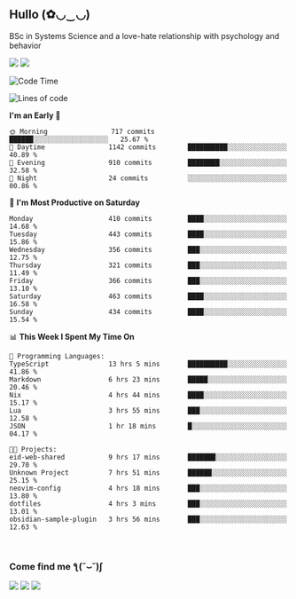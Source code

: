 <h2>Hullo (✿◡‿◡)</h2>

BSc in Systems Science and a love-hate relationship with psychology and behavior

<img src="https://github-readme-activity-graph.vercel.app/graph?username=hedonicadapter&theme=high-contrast"/>
<img src="https://github-readme-stats-git-masterrstaa-rickstaa.vercel.app/api?username=hedonicadapter&theme=highcontrast"/>

<!--START_SECTION:waka-->
![Code Time](http://img.shields.io/badge/Code%20Time-1%2C899%20hrs%2038%20mins-blue)

![Lines of code](https://img.shields.io/badge/From%20Hello%20World%20I%27ve%20Written-6.5%20million%20lines%20of%20code-blue)

**I'm an Early 🐤** 

```text
🌞 Morning                717 commits         ██████░░░░░░░░░░░░░░░░░░░   25.67 % 
🌆 Daytime                1142 commits        ██████████░░░░░░░░░░░░░░░   40.89 % 
🌃 Evening                910 commits         ████████░░░░░░░░░░░░░░░░░   32.58 % 
🌙 Night                  24 commits          ░░░░░░░░░░░░░░░░░░░░░░░░░   00.86 % 
```
📅 **I'm Most Productive on Saturday** 

```text
Monday                   410 commits         ████░░░░░░░░░░░░░░░░░░░░░   14.68 % 
Tuesday                  443 commits         ████░░░░░░░░░░░░░░░░░░░░░   15.86 % 
Wednesday                356 commits         ███░░░░░░░░░░░░░░░░░░░░░░   12.75 % 
Thursday                 321 commits         ███░░░░░░░░░░░░░░░░░░░░░░   11.49 % 
Friday                   366 commits         ███░░░░░░░░░░░░░░░░░░░░░░   13.10 % 
Saturday                 463 commits         ████░░░░░░░░░░░░░░░░░░░░░   16.58 % 
Sunday                   434 commits         ████░░░░░░░░░░░░░░░░░░░░░   15.54 % 
```


📊 **This Week I Spent My Time On** 

```text
💬 Programming Languages: 
TypeScript               13 hrs 5 mins       ██████████░░░░░░░░░░░░░░░   41.86 % 
Markdown                 6 hrs 23 mins       █████░░░░░░░░░░░░░░░░░░░░   20.46 % 
Nix                      4 hrs 44 mins       ████░░░░░░░░░░░░░░░░░░░░░   15.17 % 
Lua                      3 hrs 55 mins       ███░░░░░░░░░░░░░░░░░░░░░░   12.58 % 
JSON                     1 hr 18 mins        █░░░░░░░░░░░░░░░░░░░░░░░░   04.17 % 

🐱‍💻 Projects: 
eid-web-shared           9 hrs 17 mins       ███████░░░░░░░░░░░░░░░░░░   29.70 % 
Unknown Project          7 hrs 51 mins       ██████░░░░░░░░░░░░░░░░░░░   25.15 % 
neovim-config            4 hrs 18 mins       ███░░░░░░░░░░░░░░░░░░░░░░   13.80 % 
dotfiles                 4 hrs 3 mins        ███░░░░░░░░░░░░░░░░░░░░░░   13.01 % 
obsidian-sample-plugin   3 hrs 56 mins       ███░░░░░░░░░░░░░░░░░░░░░░   12.63 % 
```


<!--END_SECTION:waka-->

<br/>
<h3>Come find me ƪ(˘⌣˘)ʃ </h3>

<a href="https://hedonicadapter.com/"><img src="https://img.shields.io/badge/-Portfolio-3423A6?style=flat-square&logo=Google-Chrome&logoColor=white"/></a>
<a href="www.linkedin.com/in/sam-herman"><img src="https://img.shields.io/badge/-Sam%20Herman-0077B5?style=flat-square&logo=Linkedin&logoColor=white"/></a>
<a href="mailto:mailservice.samherman@gmail.com"><img src="https://img.shields.io/badge/-mailservice.samherman@gmail.com-D14836?style=flat-square&logo=Gmail&logoColor=white"/></a>

<!--
**cdthomp1/cdthomp1** is a ✨ _special_ ✨ repository because its `README.md` (this file) appears on your GitHub profile.


----
Credit: [cdthomp1](https://github.com/cdthomp1)

Last Edited on: 19/11/2020
